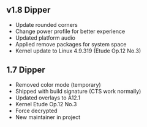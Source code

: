 ## v1.8 Dipper

- Update rounded corners
- Change power profile for better experience
- Updated platform audio 
- Applied remove packages for system space
- Kernel update to Linux 4.9.319 (Etude Op.12 No.3)

## 1.7 Dipper

- Removed color mode (temporary)
- Shipped with build signature (CTS work normally)
- Updated overlays to A12.1
- Kernel Etude Op.12 No.3
- Force decrypted
- New maintainer in project
